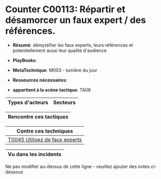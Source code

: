# Counter C00113: Répartir et désamorcer un faux expert / des références.

* **Résumé**: démystifier les faux experts, leurs références et potentiellement aussi leur qualité d'audience

* **PlayBooks**:

* **MetaTechnique**: M003 - lumière du jour

* **Ressources nécessaires:**

* **appartient à la scène tactique**: TA08


|Types d'acteurs |Secteurs |
|----------- |------- |



|Rencontre ces tactiques |
|---------------------- |



|Contre ces techniques |
|------------------------- |
|[T0045 Utilisez de faux experts](../../generated_pages/techniques/T0045.md) |



|Vu dans les incidents |
|----------------- |


Ne pas modifier au-dessus de cette ligne - veuillez ajouter des notes ci-dessous